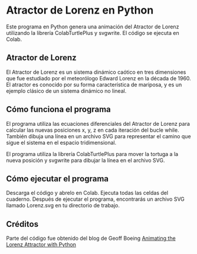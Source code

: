 # Atractor de Lorenz en Python

Este programa en Python genera una animación del Atractor de Lorenz utilizando la librería ColabTurtlePlus y svgwrite. El código se ejecuta en Colab.

## Atractor de Lorenz
El Atractor de Lorenz es un sistema dinámico caótico en tres dimensiones que fue estudiado por el meteorólogo Edward Lorenz en la década de 1960. El atractor es conocido por su forma característica de mariposa, y es un ejemplo clásico de un sistema dinámico no lineal.

## Cómo funciona el programa
El programa utiliza las ecuaciones diferenciales del Atractor de Lorenz para calcular las nuevas posiciones x, y, z en cada iteración del bucle while. También dibuja una línea en un archivo SVG para representar el camino que sigue el sistema en el espacio tridimensional.

El programa utiliza la librería ColabTurtlePlus para mover la tortuga a la nueva posición y svgwrite para dibujar la línea en el archivo SVG.

## Cómo ejecutar el programa
Descarga el código y abrelo en Colab.
Ejecuta todas las celdas del cuaderno.
Después de ejecutar el programa, encontrarás un archivo SVG llamado Lorenz.svg en tu directorio de trabajo.

## Créditos
Parte del código fue obtenido del blog de Geoff Boeing [Animating the Lorenz Attractor with Python](https://pages.github.com/)
